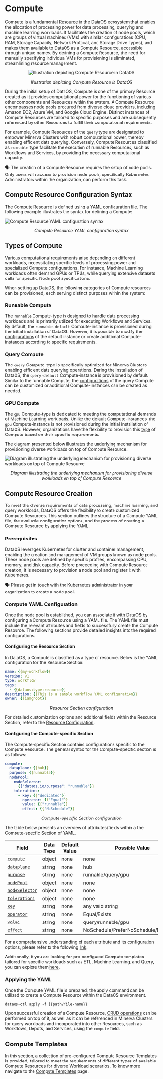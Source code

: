 # Compute

Compute is a fundamental [Resource](../resources.md) in the DataOS ecosystem that enables the allocation of processing power for data processing, querying and machine learning workloads. It facilitates the creation of node pools, which are groups of virtual machines (VMs) with similar configurations (CPU, RAM, Storage Capacity, Network Protocal, and Storage Drive Types), and makes them available to DataOS as a Compute Resource, accessible through unique names. By defining a Compute Resource, the need for manually specifying individual VMs for provisioning is eliminated, streamlining resource management. 

<center>

![Illustration depicting Compute Resource in DataOS](./compute/compute.png)

</center>

<center>
<i>Illustration depicting Compute Resource in DataOS</i></center>

During the initial setup of DataOS, Compute is one of the primary Resource created as it provides computational power for the functioning of various other components and Resources within the system. A Compute Resource encompasses node pools procured from diverse cloud providers, including Amazon EC2, Azure VM, and Google Cloud Engine. Distinct instances of Compute Resources are tailored to specific purposes and are subsequently referenced by other Resources to fulfill their computational requirements.

For example, Compute Resources of the `query` type are designated to empower Minerva Clusters with robust computational power, thereby enabling efficient data querying. Conversely, Compute Resources classified as `runnable` type facilitate the execution of runnable Resources, such as Workflows and Services, by providing the necessary computational capacity.

<aside class="callout">

🗣️  The creation of a Compute Resource requires the setup of node pools. Only users with access to provision node pools, specifically Kubernetes Administrators within the organization, can perform this task.
</aside>

## Compute Resource Configuration Syntax

The Compute Resource is defined using a YAML configuration file. The following example illustrates the syntax for defining a Compute:

![Compute Resource YAML configuration syntax](./compute/compute_yaml.png)

<center><i>Compute Resource YAML configuration syntax</i></center>

## Types of Compute

Various computational requirements arise depending on different workloads, necessitating specific levels of processing power and specialized Compute configurations. For instance, Machine Learning workloads often demand GPUs or TPUs, while querying extensive datasets calls for specific Node pool specifications.

When setting up DataOS, the following categories of Compute resources can be provisioned, each serving distinct purposes within the system:

### **Runnable Compute**

The `runnable` Compute-type is designed to handle data processing workloads and is primarily utilized for executing Workflows and Services. By default, the `runnable-default` Compute-instance is provisioned during the initial installation of DataOS. However, it is possible to modify the [configurations](./compute/compute_templates.md#runnable-compute) of the default instance or create additional Compute-instances according to specific requirements.

### **Query Compute**

The `query` Compute-type is specifically optimized for Minerva Clusters, enabling efficient data querying operations. During the installation of DataOS, the `query-default` Compute-instance is provisioned by default. Similar to the runnable Compute, the [configurations](./compute/compute_templates.md#query-compute) of the query Compute can be customized or additional Compute-instances can be created as needed.

### **GPU Compute**

The `gpu` Compute-type is dedicated to meeting the computational demands of Machine Learning workloads. Unlike the default Compute-instances, the `gpu` Compute-instance is not provisioned during the initial installation of DataOS. However, organizations have the flexibility to provision this [type](./compute/compute_templates.md#gpu-compute) of Compute based on their specific requirements. 

The diagram presented below illustrates the underlying mechanism for provisioning diverse workloads on top of Compute Resource.

![Diagram illustrating the underlying mechanism for provisioning diverse workloads on top of Compute Resource](./compute/compute_underlying_mechanism.png)

<center>

<i>Diagram illustrating the underlying mechanism for provisioning diverse workloads on top of Compute Resource</i>

</center>

## Compute Resource Creation

To meet the diverse requirements of data processing, machine learning, and query workloads, DataOS offers the flexibility to create customized Compute Resources. This section outlines the structure of a Compute YAML file, the available configuration options, and the process of creating a Compute Resource by applying the YAML.

### **Prerequisites**

DataOS leverages Kubernetes for cluster and container management, enabling the creation and management of VM groups known as node pools. These node pools are defined by specific profiles, encompassing CPU, memory, and disk capacity. Before proceeding with Compute Resource creation, it is necessary to provision a node pool and register it with Kubernetes.

<aside class="callout">
🗣️ Please get in touch with the Kubernetes administrator in your organization to create a node pool.

</aside>

### **Compute YAML Configuration**
Once the node pool is established, you can associate it with DataOS by configuring a Compute Resource using a YAML file. The YAML file must include the relevant attributes and fields to successfully create the Compute Resource. The following sections provide detailed insights into the required configurations.

#### **Configuring the Resource Section**

In DataOS, a Compute is classified as a type of resource. Below is the YAML configuration for the Resource Section:
```yaml
name: {{my-workflow}}
version: v1 
type: workflow 
tags: 
  - {{dataos:type:resource}}
description: {{This is a sample workflow YAML configuration}}
owner: {{iamgroot}}
```
<center><i>Resource Section configuration</i></center>

For detailed customization options and additional fields within the Resource Section, refer to the [Resource Configuration](../resources.md#configuration-of-resources).

#### **Configuring the Compute-specific Section**

The Compute-specific Section contains configurations specific to the Compute Resource. The general syntax for the Compute-specific section is as follows:

```yaml
compute:
  dataplane: {{hub}}
  purpose: {{runnable}}
  nodePool:
    nodeSelector:
      {{"dataos.io/purpose": "runnable"}}
    tolerations:
      - key: {{"dedicated"}}
        operator: {{"Equal"}}
        value: {{"runnable"}}
        effect: {{"NoSchedule"}}
```
<center><i>Compute-specific Section configuration</i></center>


The table below presents an overview of attributes/fields within a the Compute-specfic Section of YAML.

<center>

| Field | Data Type | Default Value | Possible Value | Requirement |
| --- | --- | --- | --- | --- |
| [`compute`](./compute/compute_specific_section_grammar.md#compute) | object | none | none | mandatory |
| [`dataplane`](./compute/compute_specific_section_grammar.md#dataplane) | string | none | hub | mandatory |
| [`purpose`](./compute/compute_specific_section_grammar.md#purpose) | string | none | runnable/query/gpu | mandatory |
| [`nodePool`](./compute/compute_specific_section_grammar.md#nodepool) | object | none | none | mandatory  |
| [`nodeSelector`](./compute/compute_specific_section_grammar.md#nodeselector) | object | none | none | mandatory |
| [`tolerations`](./compute/compute_specific_section_grammar.md#tolerations) | object | none | none | mandatory |
| [`key`](./compute/compute_specific_section_grammar.md#key) | string | none | any valid string | mandatory |
| [`operator`](./compute/compute_specific_section_grammar.md#operator) | string | none | Equal/Exists | mandatory  |
| [`value`](./compute/compute_specific_section_grammar.md#value) | string | none | query/runnable/gpu | mandatory |
| [`effect`](./compute/compute_specific_section_grammar.md#effect) | string | none | NoSchedule/PreferNoSchedule/NoExecute | mandatory |

</center>

For a comprehensive understanding of each attribute and its configuration options, please refer to the following [link](./compute/compute_specific_section_grammar.md). 

Additionally, if you are looking for pre-configured Compute templates tailored for specific workloads such as ETL, Machine Learning, and Query, you can explore them [here](./compute/compute_templates.md). 

### **Applying the YAML**

Once the Compute YAML file is prepared, the apply command can be utilized to create a Compute Resource within the DataOS environment.

```shell
dataos-ctl apply -f {{path/file-name}}
```

Upon successful creation of a Compute Resource, [CRUD operations](../resources.md#crud-operations-on-dataos-resources) can be performed on top of it, as well as it can be referenced in Minerva Clusters for query workloads and incorporated into other Resources, such as Workflows, Depots, and Services, using the `compute` field.


## Compute Templates

In this section, a collection of pre-configured Compute Resource Templates is provided, tailored to meet the requirements of different types of available Compute Resources for diverse Workload scenarios. To know more navigate to the [Compute Templates](./compute/compute_templates.md) page.

